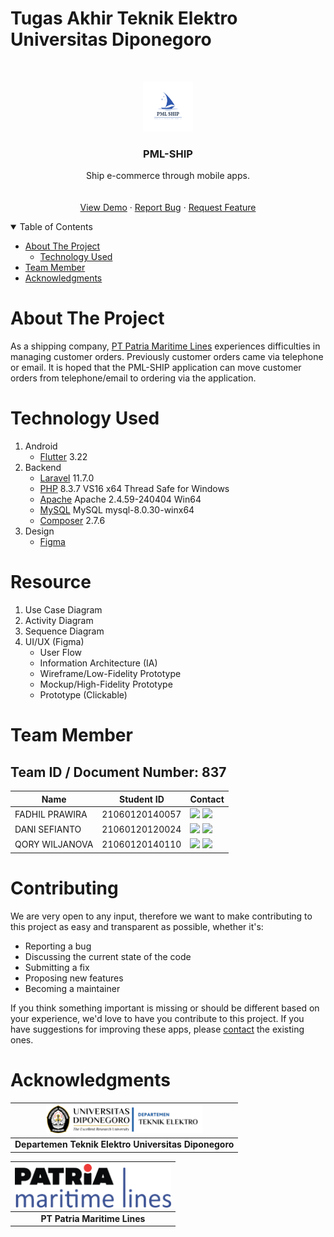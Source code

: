 # Tugas Akhir Teknik Elektro Universitas Diponegoro
<!-- PROJECT LOGO -->
<br>
<p align="center">
  <a href="https://github.com/danisefianto/PML-SHIP">
    <img src="assets-readme/pml-ship.png" alt="Logo" width="80" height="80">
  </a>

  <h3 align="center">PML-SHIP</h3>

  <p align="center">
    Ship e-commerce through mobile apps.
    <br>
    <a href="https://github.com/danisefianto/PML-SHIP">
    <br>
    <br>
    <a href="https://github.com/danisefianto/PML-SHIP">View Demo</a>
    ·
    <a href="https://github.com/danisefianto/PML-SHIP/issues">Report Bug</a>
    ·
    <a href="https://github.com/danisefianto/PML-SHIP/issues">Request Feature</a>
  </p>
</p>

<!-- TABLE OF CONTENTS -->
<details open="open">
  <summary>Table of Contents</summary>
  <ul>
    <li>
      <a href="#about-the-project">About The Project</a>
      <ul>
        <li><a href="#technology-used">Technology Used</a></li>
      </ul>
    </li>
    </li>
    <li><a href="#team-member">Team Member</a></li>
    <li><a href="#acknowledgments">Acknowledgments</a></li>
  </ul>
</details>

# About The Project
As a shipping company, [PT Patria Maritime Lines](https://pml.co.id/) experiences difficulties in managing customer orders. Previously customer orders came via telephone or email. It is hoped that the PML-SHIP application can move customer orders from telephone/email to ordering via the application.

# Technology Used
1. Android
    - [Flutter](https://flutter.dev/) 3.22
2. Backend
    - [Laravel](https://laravel.com/) 11.7.0
    - [PHP](https://www.php.net/) 8.3.7 VS16 x64 Thread Safe for Windows
    - [Apache](https://www.apachelounge.com/download/) Apache 2.4.59-240404 Win64
    - [MySQL](https://dev.mysql.com/downloads/mysql/) MySQL mysql-8.0.30-winx64
    - [Composer](https://getcomposer.org/download/) 2.7.6
3. Design
    - [Figma](https://www.figma.com/)

# Resource
1. Use Case Diagram
2. Activity Diagram
3. Sequence Diagram
4. UI/UX (Figma)
    - User Flow
    - Information Architecture (IA)
    - Wireframe/Low-Fidelity Prototype
    - Mockup/High-Fidelity Prototype
    - Prototype (Clickable)

# Team Member
## Team ID / Document Number: 837
| Name | Student ID | Contact |
| --- | --- | --- |
| FADHIL PRAWIRA | 21060120140057 | <a href="https://www.linkedin.com/in/fadhilprawira/"><img src="https://img.shields.io/badge/LinkedIn-0077B5?style=for-the-badge&logo=linkedin&logoColor=white" /></a> <a href="https://github.com/FadhilPrawira/"><img src="https://img.shields.io/badge/GitHub-100000?style=for-the-badge&logo=github&logoColor=white" /></a> |
| DANI SEFIANTO | 21060120120024 | <a href="https://www.linkedin.com/in/dani-sefianto-b0164a159/"><img src="https://img.shields.io/badge/LinkedIn-0077B5?style=for-the-badge&logo=linkedin&logoColor=white" /></a> <a href="https://github.com/danisefianto/"><img src="https://img.shields.io/badge/GitHub-100000?style=for-the-badge&logo=github&logoColor=white" /></a> |
| QORY WILJANOVA | 21060120140110 | <a href="https://www.linkedin.com/in/qory-wiljanova-427a9915a/"><img src="https://img.shields.io/badge/LinkedIn-0077B5?style=for-the-badge&logo=linkedin&logoColor=white" /></a> <a href="https://github.com/qorywljnv/"><img src="https://img.shields.io/badge/GitHub-100000?style=for-the-badge&logo=github&logoColor=white" /></a> |

<!-- reference https://github.com/alexandresanlim/Badges4-README.md-Profile -->

# Contributing
We are very open to any input, therefore we want to make contributing to this project as easy and transparent as possible, whether it's:

- Reporting a bug
- Discussing the current state of the code
- Submitting a fix
- Proposing new features
- Becoming a maintainer

If you think something important is missing or should be different based on your experience, we'd love to have you contribute to this project. If you have suggestions for improving these apps, please [contact](https://github.com/danisefianto/PML-SHIP#team-member) the existing ones.

# Acknowledgments
|<img src="assets-readme/teknik-elektro-undip.png" alt="Departemen Teknik Elektro Universitas Diponegoro" width="250px">|
|:--:|
|**Departemen Teknik Elektro Universitas Diponegoro**|

|<img src="assets-readme/patria-logo.png" alt="PT Patria Maritime Lines" width="250px">|
|:--:|
|**PT Patria Maritime Lines**|